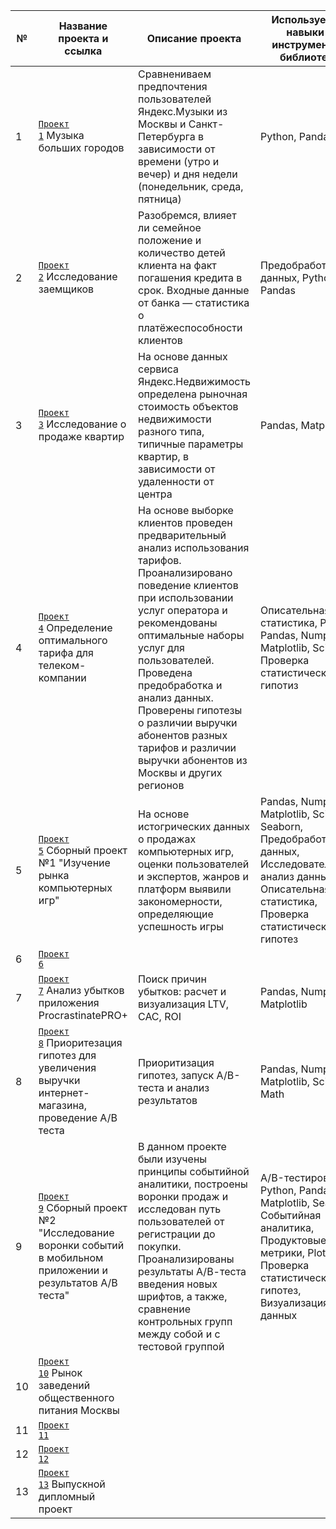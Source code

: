 | № | Название проекта и ссылка                    | Описание проекта                                          |Используемые навыки и инструменты / библиотеки   |            
|---------------|----------------------------------|-----------------------------------------------------------|------------------------------|
|1 |<code>[Проект 1](https://github.com/OlgaAndreevna/Yandex_Practicum_Projects_DA/tree/main/Sprint_01)</code> Музыка больших городов| Сравнениваем предпочтения пользователей Яндекс.Музыки из Москвы и Санкт-Петербурга в зависимости от времени (утро и вечер) и дня недели (понедельник, среда, пятница)| Python, Pandas|
|2 |<code>[Проект 2](https://github.com/OlgaAndreevna/Yandex_Practicum_Projects_DA/tree/main/Sprint_02)</code> Исследование заемщиков| Разобремся, влияет ли семейное положение и количество детей клиента на факт погашения кредита в срок. Входные данные от банка — статистика о платёжеспособности клиентов | Предобработка данных, Python, Pandas|
|3 |<code>[Проект 3](https://github.com/OlgaAndreevna/Yandex_Practicum_Projects_DA/tree/main/Sprint_03)</code> Исследование о продаже квартир| На основе данных сервиса Яндекс.Недвижимость определена рыночная стоимость объектов недвижимости разного типа, типичные параметры квартир, в зависимости от удаленности от центра | Pandas, Matplotlib|
|4 |<code>[Проект 4](https://github.com/OlgaAndreevna/Yandex_Practicum_Projects_DA/tree/main/Sprint_04)</code> Определение оптимального тарифа для телеком-компании| На основе выборке клиентов проведен предварительный анализ использования тарифов. Проанализировано поведение клиентов при использовании услуг оператора и рекомендованы оптимальные наборы услуг для пользователей. Проведена предобработка и анализ данных. Проверены гипотезы о различии выручки абонентов разных тарифов и различии выручки абонентов из Москвы и других регионов| Описательная статистика, Python, Pandas, Numpy, Matplotlib, Scipy, Проверка статистических гипотиз|
|5 |<code>[Проект 5](https://github.com/OlgaAndreevna/Yandex_Practicum_Projects_DA/tree/main/Sprint_05)</code> Сборный проект №1 "Изучение рынка компьютерных игр"| На основе истогрических данных о продажах компьютерных игр, оценки пользователей и экспертов, жанров и платформ выявили закономерности, определяющие успешность игры | Pandas, Numpy, Matplotlib, Scipy, Seaborn, Предобработка данных, Исследовательский анализ данных, Описательная статистика, Проверка статистических гипотез|
|6 |<code>[Проект 6](https://github.com/OlgaAndreevna/Yandex_Practicum_Projects_DA/tree/main/Sprint_06)</code> 
|7 |<code>[Проект 7](https://github.com/OlgaAndreevna/Yandex_Practicum_Projects_DA/tree/main/Sprint_07)</code> Анализ убытков приложения ProcrastinatePRO+| Поиск причин убытков: расчет и визуализация LTV, CAC, ROI| Pandas, Numpy, Matplotlib|
|8 |<code>[Проект 8](https://github.com/OlgaAndreevna/Yandex_Practicum_Projects_DA/tree/main/Sprint_08)</code> Приоритезация гипотез для увеличения выручки интернет-магазина, проведение А/В теста| Приоритизация гипотез, запуск A/B-теста и анализ результатов| Pandas, Numpy, Matplotlib, Scipy, Math |
|9 |<code>[Проект 9](https://github.com/OlgaAndreevna/Yandex_Practicum_Projects_DA/tree/main/Sprint_09)</code> Сборный проект №2 "Исследование воронки событий в мобильном приложении и результатов А/В теста"| В данном проекте были изучены принципы событийной аналитики, построены воронки продаж и исследован путь пользователей от регистрации до покупки. Проанализированы результаты А/В-теста введения новых шрифтов, а также, сравнение контрольных групп между собой и с тестовой группой| A/B-тестирование, Python, Pandas, Matplotlib, Seaborn, Событийная аналитика, Продуктовые метрики, Plotly, Проверка статистических гипотез, Визуализация данных|
|10|<code>[Проект 10](https://github.com/OlgaAndreevna/Yandex_Practicum_Projects_DA/tree/main/Sprint_10)</code> Рынок заведений общественного питания Москвы
|11|<code>[Проект 11](https://github.com/OlgaAndreevna/Yandex_Practicum_Projects_DA/tree/main/Sprint_11)</code> 
|12|<code>[Проект 12](https://github.com/OlgaAndreevna/Yandex_Practicum_Projects_DA/tree/main/Sprint_12)</code>
|13|<code>[Проект 13](https://github.com/OlgaAndreevna/Yandex_Practicum_Projects_DA/tree/main/Sprint_13)</code> Выпускной дипломный проект  
